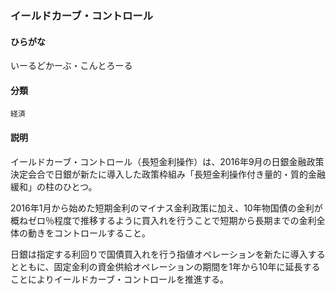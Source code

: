 <div style="display:none;">

## [あ行](securities-terms?id=あ行)

</div>

### イールドカーブ・コントロール

#### ひらがな

いーるどかーぶ・こんとろーる

#### 分類

`経済`

#### 説明

イールドカーブ・コントロール（長短金利操作）は、2016年9月の日銀金融政策決定会合で日銀が新たに導入した政策枠組み「長短金利操作付き量的・質的金融緩和」の柱のひとつ。
 2016年1月から始めた短期金利のマイナス金利政策に加え、10年物国債の金利が概ねゼロ％程度で推移するように買入れを行うことで短期から長期までの金利全体の動きをコントロールすること。
 日銀は指定する利回りで国債買入れを行う指値オペレーションを新たに導入するとともに、固定金利の資金供給オペレーションの期間を1年から10年に延長することによりイールドカーブ・コントロールを推進する。

<div style="display:none;">

## [か行](securities-terms?id=か行)
## [さ行](securities-terms?id=さ行)
## [た行](securities-terms?id=た行)
## [な行](securities-terms?id=な行)
## [は行](securities-terms?id=は行)
## [ま行](securities-terms?id=ま行)
## [や行](securities-terms?id=や行)
## [ら行](securities-terms?id=ら行)
## [わ行](securities-terms?id=わ行)
## [英数字・記号](securities-terms?id=英数字・記号)

</div>

